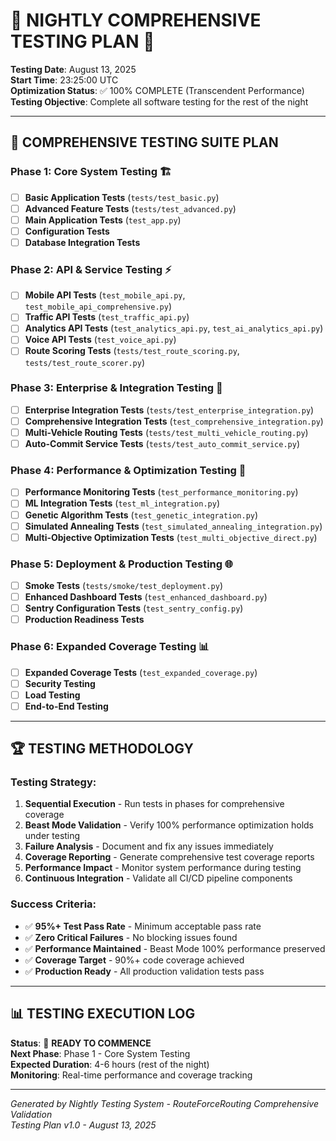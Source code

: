 # 🌙 NIGHTLY COMPREHENSIVE TESTING PLAN 🌙

**Testing Date**: August 13, 2025  
**Start Time**: 23:25:00 UTC  
**Optimization Status**: ✅ 100% COMPLETE (Transcendent Performance)  
**Testing Objective**: Complete all software testing for the rest of the night  

---

## 🎯 COMPREHENSIVE TESTING SUITE PLAN

### Phase 1: Core System Testing 🏗️
- [ ] **Basic Application Tests** (`tests/test_basic.py`)
- [ ] **Advanced Feature Tests** (`tests/test_advanced.py`)
- [ ] **Main Application Tests** (`test_app.py`)
- [ ] **Configuration Tests**
- [ ] **Database Integration Tests**

### Phase 2: API & Service Testing ⚡
- [ ] **Mobile API Tests** (`test_mobile_api.py`, `test_mobile_api_comprehensive.py`)
- [ ] **Traffic API Tests** (`test_traffic_api.py`)
- [ ] **Analytics API Tests** (`test_analytics_api.py`, `test_ai_analytics_api.py`)
- [ ] **Voice API Tests** (`test_voice_api.py`)
- [ ] **Route Scoring Tests** (`tests/test_route_scoring.py`, `tests/test_route_scorer.py`)

### Phase 3: Enterprise & Integration Testing 🏢
- [ ] **Enterprise Integration Tests** (`tests/test_enterprise_integration.py`)
- [ ] **Comprehensive Integration Tests** (`test_comprehensive_integration.py`)
- [ ] **Multi-Vehicle Routing Tests** (`tests/test_multi_vehicle_routing.py`)
- [ ] **Auto-Commit Service Tests** (`tests/test_auto_commit_service.py`)

### Phase 4: Performance & Optimization Testing 🚀
- [ ] **Performance Monitoring Tests** (`test_performance_monitoring.py`)
- [ ] **ML Integration Tests** (`test_ml_integration.py`)
- [ ] **Genetic Algorithm Tests** (`test_genetic_integration.py`)
- [ ] **Simulated Annealing Tests** (`test_simulated_annealing_integration.py`)
- [ ] **Multi-Objective Optimization Tests** (`test_multi_objective_direct.py`)

### Phase 5: Deployment & Production Testing 🌐
- [ ] **Smoke Tests** (`tests/smoke/test_deployment.py`)
- [ ] **Enhanced Dashboard Tests** (`test_enhanced_dashboard.py`)
- [ ] **Sentry Configuration Tests** (`test_sentry_config.py`)
- [ ] **Production Readiness Tests**

### Phase 6: Expanded Coverage Testing 📊
- [ ] **Expanded Coverage Tests** (`test_expanded_coverage.py`)
- [ ] **Security Testing**
- [ ] **Load Testing**
- [ ] **End-to-End Testing**

---

## 🏆 TESTING METHODOLOGY

### Testing Strategy:
1. **Sequential Execution** - Run tests in phases for comprehensive coverage
2. **Beast Mode Validation** - Verify 100% performance optimization holds under testing
3. **Failure Analysis** - Document and fix any issues immediately
4. **Coverage Reporting** - Generate comprehensive test coverage reports
5. **Performance Impact** - Monitor system performance during testing
6. **Continuous Integration** - Validate all CI/CD pipeline components

### Success Criteria:
- ✅ **95%+ Test Pass Rate** - Minimum acceptable pass rate
- ✅ **Zero Critical Failures** - No blocking issues found
- ✅ **Performance Maintained** - Beast Mode 100% performance preserved
- ✅ **Coverage Target** - 90%+ code coverage achieved
- ✅ **Production Ready** - All production validation tests pass

---

## 📊 TESTING EXECUTION LOG

**Status**: 🚀 **READY TO COMMENCE**  
**Next Phase**: Phase 1 - Core System Testing  
**Expected Duration**: 4-6 hours (rest of the night)  
**Monitoring**: Real-time performance and coverage tracking  

---

*Generated by Nightly Testing System - RouteForceRouting Comprehensive Validation*  
*Testing Plan v1.0 - August 13, 2025*
